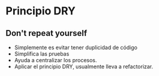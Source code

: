# Principio DRY
## Don't repeat yourself

- Simplemente es evitar tener duplicidad de código
- Simplifica las pruebas
- Ayuda a centralizar los procesos.
- Aplicar el principio DRY, usualmente lleva a refactorizar.
